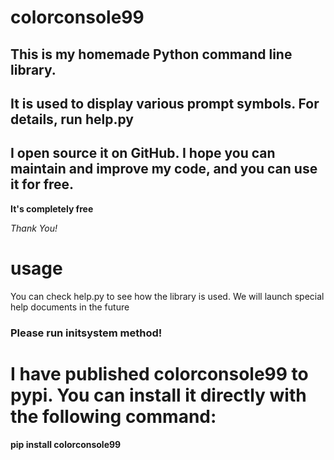 # colorconsole99
## This is my homemade Python command line library.
## It is used to display various prompt symbols. For details, run help.py
## I open source it on GitHub. I hope you can maintain and improve my code, and you can use it for free.

__It's completely free__

*Thank You!*

# usage

You can check help.py to see how the library is used. We will launch special help documents in the future

### Please run initsystem method!
# I have published colorconsole99 to pypi. You can install it directly with the following command:

__pip install colorconsole99__



